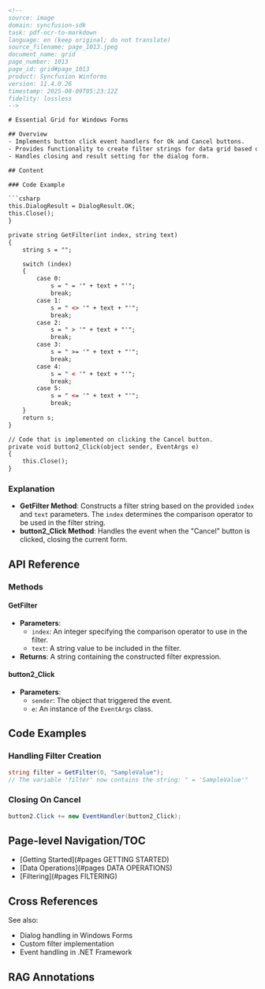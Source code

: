 ```html
<!--
source: image
domain: syncfusion-sdk
task: pdf-ocr-to-markdown
language: en (keep original; do not translate)
source_filename: page_1013.jpeg
document_name: grid
page_number: 1013
page_id: grid#page_1013
product: Syncfusion Winforms
version: 11.4.0.26
timestamp: 2025-08-09T05:23:12Z
fidelity: lossless
-->

# Essential Grid for Windows Forms

## Overview
- Implements button click event handlers for Ok and Cancel buttons.
- Provides functionality to create filter strings for data grid based on the selection index and the provided text.
- Handles closing and result setting for the dialog form.

## Content

### Code Example

```csharp
this.DialogResult = DialogResult.OK;
this.Close();
}

private string GetFilter(int index, string text)
{
    string s = "";

    switch (index)
    {
        case 0:
            s = " = '" + text + "'";
            break;
        case 1:
            s = " <> '" + text + "'";
            break;
        case 2:
            s = " > '" + text + "'";
            break;
        case 3:
            s = " >= '" + text + "'";
            break;
        case 4:
            s = " < '" + text + "'";
            break;
        case 5:
            s = " <= '" + text + "'";
            break;
    }
    return s;
}

// Code that is implemented on clicking the Cancel button.
private void button2_Click(object sender, EventArgs e)
{
    this.Close();
}
```

### Explanation
- **GetFilter Method**: Constructs a filter string based on the provided `index` and `text` parameters. The `index` determines the comparison operator to be used in the filter string.
- **button2_Click Method**: Handles the event when the "Cancel" button is clicked, closing the current form.

## API Reference

### Methods

#### GetFilter
- **Parameters**:
  - `index`: An integer specifying the comparison operator to use in the filter.
  - `text`: A string value to be included in the filter.
- **Returns**: A string containing the constructed filter expression.

#### button2_Click
- **Parameters**:
  - `sender`: The object that triggered the event.
  - `e`: An instance of the `EventArgs` class.

## Code Examples

### Handling Filter Creation

```csharp
string filter = GetFilter(0, "SampleValue");
// The variable 'filter' now contains the string: " = 'SampleValue'"
```

### Closing On Cancel

```csharp
button2.Click += new EventHandler(button2_Click);
```

## Page-level Navigation/TOC
- [Getting Started](#pages GETTING STARTED)
- [Data Operations](#pages DATA OPERATIONS)
- [Filtering](#pages FILTERING)

## Cross References
See also:
- Dialog handling in Windows Forms
- Custom filter implementation
- Event handling in .NET Framework

## RAG Annotations
<!-- tags: [syncfusion, winforms, grid, dialog, filtering, event-handling] keywords: [dialogresult, filter, switch-case, event-handlers, data-grid] -->
```